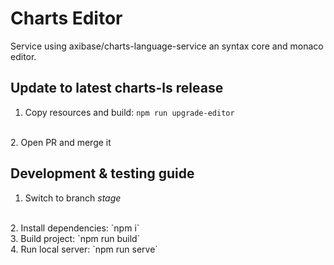 # Charts Editor

Service using axibase/charts-language-service an syntax core and monaco editor.

## Update to latest charts-ls release

1. Copy resources and build:
    `npm run upgrade-editor`
<br>
2. Open PR and merge it

## Development & testing guide
1. Switch to branch *stage*
<br>
2. Install dependencies:
`npm i`
<br>
3. Build project:
`npm run build`
<br>
4. Run local server:
`npm run serve`
